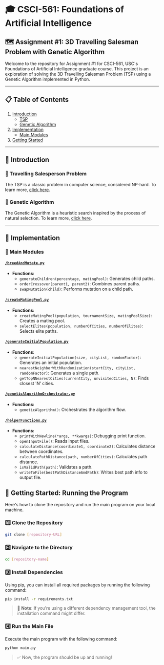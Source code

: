 # 🎓 CSCI-561: Foundations of Artificial Intelligence

## 🗺️ Assignment #1: 3D Travelling Salesman Problem with Genetic Algorithm

Welcome to the repository for Assignment #1 for CSCI-561, USC's Foundations of Artificial Intelligence graduate course. This project is an exploration of solving the 3D Travelling Salesman Problem (TSP) using a Genetic Algorithm implemented in Python. 

---

## 📋 Table of Contents
1. [Introduction](#🌟-introduction)
    - [TSP](#🚗-travelling-salesperson-problem)
    - [Genetic Algorithm](#🧬-genetic-algorithm)
2. [Implementation](#🔨-implementation)
    - [Main Modules](#📂-main-modules)
3. [Getting Started](#🚀-getting-started-running-the-program)

---

## 🌟 Introduction

### 🚗 Travelling Salesperson Problem
The TSP is a classic problem in computer science, considered NP-hard. To learn more, [click here](https://blog.routific.com/blog/travelling-salesman-problem).

### 🧬 Genetic Algorithm
The Genetic Algorithm is a heuristic search inspired by the process of natural selection. To learn more, [click here](https://towardsdatascience.com/introduction-to-genetic-algorithms-including-example-code-e396e98d8bf3).

---

## 🔨 Implementation

### 📂 Main Modules

#### [`/breedAndMutate.py`](https://github.com/mkschulz9/GeneticAlgorithm/blob/main/geneticAlgorithm/breedAndMutatate.py)
- **Functions:**
    - `generateChildren(percentage, matingPool)`: Generates child paths.
    - `orderCrossover(parent1, parent2)`: Combines parent paths.
    - `swapMutation(child)`: Performs mutation on a child path.

#### [`/createMatingPool.py`](https://github.com/mkschulz9/GeneticAlgorithm/blob/main/geneticAlgorithm/createMatingPool.py)
- **Functions:**
    - `createMatingPool(population, tournamentSize, matingPoolSize)`: Creates a mating pool.
    - `selectElites(population, numberOfCities, numberOfElites)`: Selects elite paths.

#### [`/generateInitialPopulation.py`](https://github.com/mkschulz9/GeneticAlgorithm/blob/main/geneticAlgorithm/generateInitialPopulation.py)
- **Functions:**
    - `generateInitialPopulation(size, cityList, randomFactor)`: Generates an initial population.
    - `nearestNeighborWithRandomization(startCity, cityList, randomFactor)`: Generates a single path.
    - `getTopNNearestCities(currentCity, unvisitedCities, N)`: Finds closest 'N' cities.

#### [`/geneticAlgorithmOrchestrator.py`](https://github.com/mkschulz9/GeneticAlgorithm/blob/main/geneticAlgorithm/geneticAlgorithmOrchestrator.py)
- **Functions:**
    - `geneticAlgorithm()`: Orchestrates the algorithm flow.

#### [`/helperFunctions.py`](https://github.com/mkschulz9/GeneticAlgorithm/blob/main/geneticAlgorithm/helperFunctions.py)
- **Functions:**
    - `printWithNewline(*args, **kwargs)`: Debugging print function.
    - `openInputFile()`: Reads input files.
    - `calculateDistance(coordinate1, coordinate2)`: Calculates distance between coordinates.
    - `calculatePathDistance(path, numberOfCities)`: Calculates path distance.
    - `isValidPath(path)`: Validates a path.
    - `writeToFile(bestPathDistanceAndPath)`: Writes best path info to output file.

## 🚀 Getting Started: Running the Program

Here's how to clone the repository and run the main program on your local machine.

### 1️⃣ Clone the Repository

```bash
git clone [repository-URL]
```

### 2️⃣ Navigate to the Directory

```bash
cd [repository-name]
```

### 3️⃣ Install Dependencies

Using pip, you can install all required packages by running the following command:

```bash
pip install -r requirements.txt
```

> 📝 **Note**: If you're using a different dependency management tool, the installation command might differ.

### 4️⃣ Run the Main File

Execute the main program with the following command:

```bash
python main.py
```

> ✅ Now, the program should be up and running!
